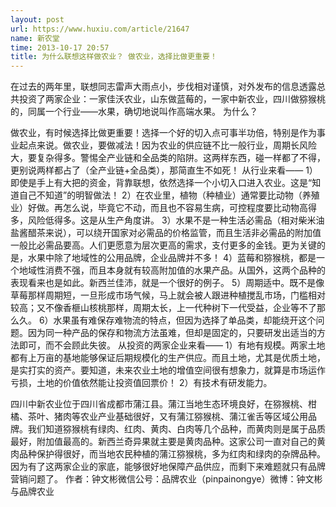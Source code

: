 ```yaml
---
layout: post
url: https://www.huxiu.com/article/21647
name: 新农堂
time: 2013-10-17 20:57
title: 为什么联想这样做农业？ 做农业，选择比做更重要！
---
```

在过去的两年里，联想同志雷声大雨点小，步伐相对谨慎，对外发布的信息透露总共投资了两家企业：一家佳沃农业，山东做蓝莓的，一家中新农业，四川做猕猴桃的，同属一个行业——水果，确切地说叫作高端水果。 为什么？

做农业，有时候选择比做更重要！选择一个好的切入点可事半功倍，特别是作为事业起点来说。做农业，要做减法！因为农业的供应链不比一般行业，周期长风险大，要复杂得多。警惕全产业链和全品类的陷阱。这两样东西，碰一样都了不得，更别说两样都占了（全产业链+全品类），那简直生不如死！ 从行业来看—— 1）即使是手上有大把的资金，背靠联想，依然选择一个小切入口进入农业。这是“知道自己不知道”的明智做法！ 2）在农业里，植物（种植业）通常要比动物（养殖业）好做。再怎么说，毕竟它不动，而且也不容易生病，可控程度要比动物高得多，风险低得多。这是从生产角度讲。 3）水果不是一种生活必需品（相对柴米油盐酱醋茶来说），可以绕开国家对必需品的价格监管，而且生活非必需品的附加值一般比必需品要高。人们更愿意为层次更高的需求，支付更多的金钱。更为关键的是，水果中除了地域性的公用品牌，企业品牌并不多！ 4）蓝莓和猕猴桃，都是一个地域性消费不强，而且本身就有较高附加值的水果产品。从国外，这两个品种的表现看来也是如此。新西兰佳沛，就是一个很好的例子。 5）周期适中。既不是像草莓那样周期短，一旦形成市场气候，马上就会被人跟进种植搅乱市场，门槛相对较高；又不像香榧山核桃那样，周期太长，上一代种树下一代受益，企业等不了那么久。 6）水果虽有难保存难物流的特点，但因为选择了单品类，却能绕开这个问题。因为同一种产品的保存和物流方法虽难，但却是固定的，只要研发出适当的方法即可，而不会顾此失彼。 从投资的两家企业来看—— 1）有地有规模。两家土地都有上万亩的基地能够保证后期规模化的生产供应。而且土地，尤其是优质土地，是实打实的资产。要知道，未来农业土地的增值空间很有想象力，就算是市场运作亏损，土地的价值依然能让投资值回票价！ 2）有技术有研发能力。

四川中新农业位于四川省成都市蒲江县。蒲江当地生态环境良好，在猕猴桃、柑橘、茶叶、猪肉等农业产业基础很好，又有蒲江猕猴桃、蒲江雀舌等区域公用品牌。我们知道猕猴桃有绿肉、红肉、黄肉、白肉等几个品种，而黄肉则是属于品质最好，附加值最高的。新西兰奇异果就主要是黄肉品种。这家公司一直对自己的黄肉品种保护得很好，而当地农民种植的蒲江猕猴桃，多为红肉和绿肉的杂牌品种。 因为有了这两家企业的家底，能够很好地保障产品供应，而剩下来难题就只有品牌营销问题了。 作者：钟文彬微信公号：品牌农业（pinpainongye）微博：钟文彬与品牌农业

